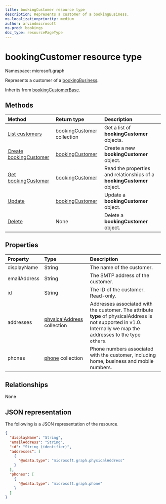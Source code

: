 ```yaml
---
title: bookingCustomer resource type
description: Represents a customer of a bookingBusiness.
ms.localizationpriority: medium
author: arvindmicrosoft
ms.prod: bookings
doc_type: resourcePageType
---
```


# bookingCustomer resource type

Namespace: microsoft.graph

Represents a customer of a [bookingBusiness](bookingbusiness.md).

Inherits from [bookingCustomerBase](bookingcustomerbase.md).

## Methods

| Method                                                             | Return type                                      | Description                                                            |
| :----------------------------------------------------------------- | :----------------------------------------------- | :--------------------------------------------------------------------- |
| [List customers](../api/bookingbusiness-list-customers.md)         | [bookingCustomer](bookingcustomer.md) collection | Get a list of **bookingCustomer** objects.                             |
| [Create bookingCustomer](../api/bookingbusiness-post-customers.md) | [bookingCustomer](bookingcustomer.md)            | Create a new **bookingCustomer** object.                               |
| [Get bookingCustomer](../api/bookingcustomer-get.md)               | [bookingCustomer](bookingcustomer.md)            | Read the properties and relationships of a **bookingCustomer** object. |
| [Update](../api/bookingcustomer-update.md)                         | [bookingCustomer](bookingcustomer.md)            | Update a **bookingCustomer** object.                                   |
| [Delete](../api/bookingcustomer-delete.md)                         | None                                             | Delete a **bookingCustomer** object.                                   |

## Properties

| Property     | Type                                                          | Description                                                                                                                                                       |
| :----------- | :------------------------------------------------------------ | :---------------------------------------------------------------------------------------------------------------------------------------------------------------- |
| displayName  | String                                                        | The name of the customer.                                                                                                                                         |
| emailAddress | String                                                        | The SMTP address of the customer.                                                                                                                                 |
| id           | String                                                        | The ID of the customer. Read-only.                                                                                                                                |
| addresses    | [physicalAddress](../resources/physicaladdress.md) collection | Addresses associated with the customer. The attribute **type** of physicalAddress is not supported in v1.0. Internally we map the addresses to the type `others`. |
| phones       | [phone](../resources/phone.md) collection                     | Phone numbers associated with the customer, including home, business and mobile numbers.                                                                          |

## Relationships

None

## JSON representation

The following is a JSON representation of the resource.

<!-- {
  "blockType": "resource",
  "optionalProperties": [

  ],
  "@odata.type": "microsoft.graph.bookingCustomer",
  "baseType": "microsoft.graph.bookingCustomerBase"
}-->

```json
{
  "displayName": "String",
  "emailAddress": "String",
  "id": "String (identifier)",
  "addresses": [
    {
      "@odata.type": "microsoft.graph.physicalAddress"
    }
  ],
  "phones": [
    {
      "@odata.type": "microsoft.graph.phone"
    }
  ]
}

```

<!-- uuid: 8fcb5dbc-d5aa-4681-8e31-b001d5168d79
2015-10-25 14:57:30 UTC -->

<!--
{
  "type": "#page.annotation",
  "description": "bookingCustomer resource",
  "keywords": "",
  "section": "documentation",
  "tocPath": "",
  "suppressions": []
}
-->

